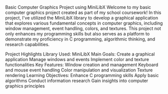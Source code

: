 Basic Computer Graphics Project using MiniLibX
Welcome to my basic computer graphics project created as part of my school coursework! In this project, I've utilized the MiniLibX library to develop a graphical application that explores various fundamental concepts in computer graphics, including window management, event handling, colors, and textures. This project not only enhances my programming skills but also serves as a platform to demonstrate my proficiency in C programming, algorithmic thinking, and research capabilities.

Project Highlights
Library Used: MiniLibX
Main Goals:
Create a graphical application
Manage windows and events
Implement color and texture functionalities
Key Features:
Window creation and management
Keyboard and mouse event handling
Color manipulation and visualization
Texture rendering
Learning Objectives:
Enhance C programming skills
Apply basic algorithms
Conduct information research
Gain insights into computer graphics principles
